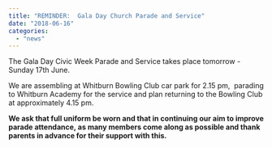 ```yaml
---
title: "REMINDER:  Gala Day Church Parade and Service"
date: "2018-06-16"
categories: 
  - "news"
---
```


The Gala Day Civic Week Parade and Service takes place tomorrow - Sunday 17th June.

We are assembling at Whitburn Bowling Club car park for 2.15 pm,  parading to Whitburn Academy for the service and plan returning to the Bowling Club at approximately 4.15 pm.

**We ask that full uniform be worn and that in continuing our aim to improve parade attendance, as many members come along as possible and thank parents in advance for their support with this.**

